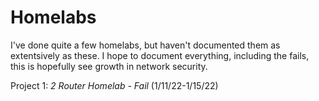 # Homelabs

I've done quite a few homelabs, but haven't documented them as extentsively as these. I hope to document everything, including the fails, this is hopefully see growth in network security. 

Project 1: *2 Router Homelab - Fail* (1/11/22-1/15/22)

